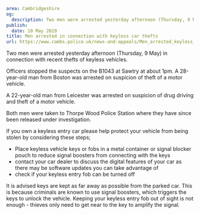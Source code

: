 ```yaml
area: Cambridgeshire
og:
  description: Two men were arrested yesterday afternoon (Thursday, 9 May) in connection with recent thefts of keyless vehicles.
publish:
  date: 10 May 2019
title: Men arrested in connection with keyless car thefts
url: https://www.cambs.police.uk/news-and-appeals/Men_arrested_keyless_car_thefts
```

Two men were arrested yesterday afternoon (Thursday, 9 May) in connection with recent thefts of keyless vehicles.

Officers stopped the suspects on the B1043 at Sawtry at about 1pm. A 28-year-old man from Boston was arrested on suspicion of theft of a motor vehicle.

A 22-year-old man from Leicester was arrested on suspicion of drug driving and theft of a motor vehicle.

Both men were taken to Thorpe Wood Police Station where they have since been released under investigation.

If you own a keyless entry car please help protect your vehicle from being stolen by considering these steps;

 * Place keyless vehicle keys or fobs in a metal container or signal blocker pouch to reduce signal boosters from connecting with the keys
 * contact your car dealer to discuss the digital features of your car as there may be software updates you can take advantage of
 * check if your keyless entry fob can be turned off

It is advised keys are kept as far away as possible from the parked car. This is because criminals are known to use signal boosters, which triggers the keys to unlock the vehicle. Keeping your keyless entry fob out of sight is not enough - thieves only need to get near to the key to amplify the signal.
